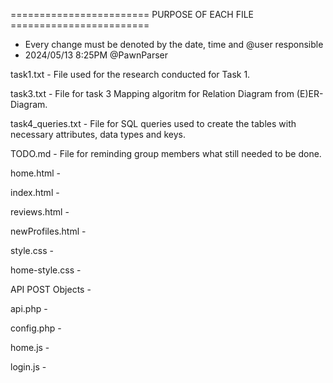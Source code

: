 ======================== PURPOSE OF EACH FILE ========================
- Every change must be denoted by the date, time and @user responsible
- 2024/05/13 8:25PM @PawnParser

task1.txt - File used for the research conducted for Task 1.

task3.txt - File for task 3 Mapping algoritm for Relation Diagram from (E)ER-Diagram.

task4_queries.txt - File for SQL queries used to create the tables with necessary attributes, data types and keys.

TODO.md - File for reminding group members what still needed to be done.

home.html -

index.html -

reviews.html - 

newProfiles.html -

style.css -

home-style.css -

API POST Objects -

api.php -

config.php -

home.js -

login.js -







